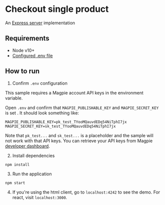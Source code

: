 # Checkout single product

An [Express server](http://expressjs.com) implementation

## Requirements

- Node v10+
- [Configured .env file](../../README.md)

## How to run

1. Confirm `.env` configuration

This sample requires a Magpie account API keys in the environment variable.

Open `.env` and confirm that `MAGPIE_PUBLISHABLE_KEY` and `MAGPIE_SECRET_KEY` is set . It should look something like:

```
MAGPIE_PUBLISHABLE_KEY=pk_test_TYooMQauvdEDq54NiTphI7jx
MAGPIE_SECRET_KEY=sk_test_TYooMQauvdEDq54NiTphI7jx
```

Note that `pk_test...` and `sk_test...` is a placeholder and the sample will not work with that API keys. You can retrieve your API keys from Magpie [developer dashboard](https://dashboard.magpie.im).

2. Install dependencies

```
npm install
```

3. Run the application

```
npm start
```

4. If you're using the html client, go to `localhost:4242` to see the demo. For
   react, visit `localhost:3000`.
